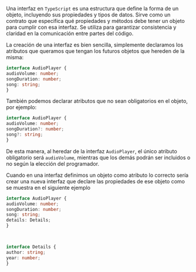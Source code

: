   
Una interfaz en `TypeScript` es una estructura que define la forma de un objeto, incluyendo sus propiedades y tipos de datos. Sirve como un contrato que especifica qué propiedades y métodos debe tener un objeto para cumplir con esa interfaz. Se utiliza para garantizar consistencia y claridad en la comunicación entre partes del código.

La creación de una interfaz es bien sencilla, simplemente declaramos los atributos que queramos que tengan los futuros objetos que hereden de la misma:
```typescript
interface AudioPlayer {
audioVolume: number;
songDuration: number;
song: string;
}
```

También podemos declarar atributos que no sean obligatorios en el objeto, por ejemplo:

``` typescript
interface AudioPlayer {
audioVolume: number;
songDuration?: number;
song?: string;
}
```

De esta manera, al heredar de la interfaz `AudioPlayer`, el único atributo obligatorio será `audioVolume`, mientras que los demás podrán ser incluidos o no según la elección del programador.

Cuando en una interfaz definimos un objeto como atributo lo correcto sería crear una nueva interfaz que declare las propiedades de ese objeto como se muestra en el siguiente ejemplo

```typescript
interface AudioPlayer {
audioVolume: number;
songDuration: number;
song: string;
details: Details;
}

  

interface Details {
author: string;
year: number;
}
```

